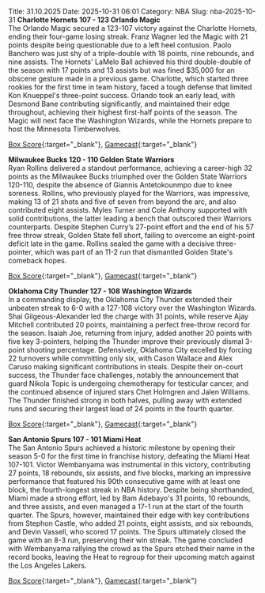 Title: 31.10.2025
Date: 2025-10-31 06:01
Category: NBA 
Slug: nba-2025-10-31 
**Charlotte Hornets 107 - 123 Orlando Magic**  
The Orlando Magic secured a 123-107 victory against the Charlotte Hornets, ending their four-game losing streak. Franz Wagner led the Magic with 21 points despite being questionable due to a left heel contusion. Paolo Banchero was just shy of a triple-double with 18 points, nine rebounds, and nine assists. The Hornets' LaMelo Ball achieved his third double-double of the season with 17 points and 13 assists but was fined $35,000 for an obscene gesture made in a previous game. Charlotte, which started three rookies for the first time in team history, faced a tough defense that limited Kon Knueppel's three-point success. Orlando took an early lead, with Desmond Bane contributing significantly, and maintained their edge throughout, achieving their highest first-half points of the season. The Magic will next face the Washington Wizards, while the Hornets prepare to host the Minnesota Timberwolves. 

[Box Score](/game/orl-vs-cha-0022500138/box-score){:target="_blank"}, [Gamecast](/game/orl-vs-cha-0022500138){:target="_blank"}<br>

**Milwaukee Bucks 120 - 110 Golden State Warriors**  
Ryan Rollins delivered a standout performance, achieving a career-high 32 points as the Milwaukee Bucks triumphed over the Golden State Warriors 120-110, despite the absence of Giannis Antetokounmpo due to knee soreness. Rollins, who previously played for the Warriors, was impressive, making 13 of 21 shots and five of seven from beyond the arc, and also contributed eight assists. Myles Turner and Cole Anthony supported with solid contributions, the latter leading a bench that outscored their Warriors counterparts. Despite Stephen Curry’s 27-point effort and the end of his 57 free throw streak, Golden State fell short, failing to overcome an eight-point deficit late in the game. Rollins sealed the game with a decisive three-pointer, which was part of an 11-2 run that dismantled Golden State's comeback hopes. 

[Box Score](/game/gsw-vs-mil-0022500139/box-score){:target="_blank"}, [Gamecast](/game/gsw-vs-mil-0022500139){:target="_blank"}<br>

**Oklahoma City Thunder 127 - 108 Washington Wizards**  
In a commanding display, the Oklahoma City Thunder extended their unbeaten streak to 6-0 with a 127-108 victory over the Washington Wizards. Shai Gilgeous-Alexander led the charge with 31 points, while reserve Ajay Mitchell contributed 20 points, maintaining a perfect free-throw record for the season. Isaiah Joe, returning from injury, added another 20 points with five key 3-pointers, helping the Thunder improve their previously dismal 3-point shooting percentage. Defensively, Oklahoma City excelled by forcing 22 turnovers while committing only six, with Cason Wallace and Alex Caruso making significant contributions in steals. Despite their on-court success, the Thunder face challenges, notably the announcement that guard Nikola Topic is undergoing chemotherapy for testicular cancer, and the continued absence of injured stars Chet Holmgren and Jalen Williams. The Thunder finished strong in both halves, pulling away with extended runs and securing their largest lead of 24 points in the fourth quarter. 

[Box Score](/game/was-vs-okc-0022500140/box-score){:target="_blank"}, [Gamecast](/game/was-vs-okc-0022500140){:target="_blank"}<br>

**San Antonio Spurs 107 - 101 Miami Heat**  
The San Antonio Spurs achieved a historic milestone by opening their season 5-0 for the first time in franchise history, defeating the Miami Heat 107-101. Victor Wembanyama was instrumental in this victory, contributing 27 points, 18 rebounds, six assists, and five blocks, marking an impressive performance that featured his 90th consecutive game with at least one block, the fourth-longest streak in NBA history. Despite being shorthanded, Miami made a strong effort, led by Bam Adebayo's 31 points, 10 rebounds, and three assists, and even managed a 17-1 run at the start of the fourth quarter. The Spurs, however, maintained their edge with key contributions from Stephon Castle, who added 21 points, eight assists, and six rebounds, and Devin Vassell, who scored 17 points. The Spurs ultimately closed the game with an 8-3 run, preserving their win streak. The game concluded with Wembanyama rallying the crowd as the Spurs etched their name in the record books, leaving the Heat to regroup for their upcoming match against the Los Angeles Lakers. 

[Box Score](/game/mia-vs-sas-0022500141/box-score){:target="_blank"}, [Gamecast](/game/mia-vs-sas-0022500141){:target="_blank"}<br>

